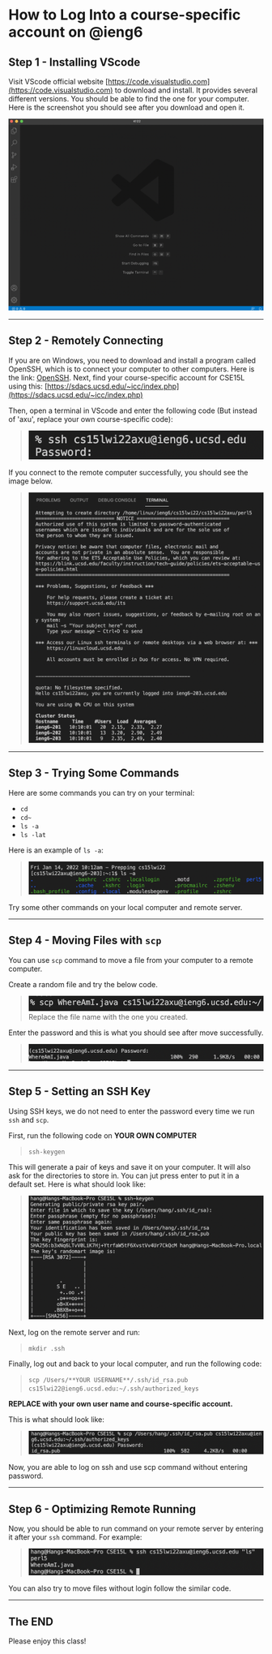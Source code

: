 # **How to Log Into a course-specific account on @ieng6**
## **Step 1 - Installing VScode**
Visit VScode official website [https://code.visualstudio.com](https://code.visualstudio.com) to download and install. It provides several different versions. You should be able to find the one for your computer. Here is the screenshot you should see after you download and open it. 

![Image](VScode.png) 

---
## **Step 2 - Remotely Connecting**
If you are on Windows, you need to download and install a program called OpenSSH, which is to connect your computer to other computers. Here is the link: [OpenSSH](https://docs.microsoft.com/en-us/windows-server/administration/openssh/openssh_install_firstuse).
Next, find your course-specific account for CSE15L using this: [https://sdacs.ucsd.edu/~icc/index.php](https://sdacs.ucsd.edu/~icc/index.php)

Then, open a terminal in VScode and enter the following code (But instead of 'axu', replace your own course-specific code):

> ![Image](sshcode.png)

If you connect to the remote computer successfully, you should see the image below. 

> ![Image](connected.png)

---
## **Step 3 - Trying Some Commands**

Here are some commands you can try on your terminal:
* `cd`
* `cd~`
* `ls -a`
* `ls -lat`

Here is an example of `ls -a`: 
> ![Image](ls-a.png)

Try some other commands on your local computer and remote server. 

---
## **Step 4 - Moving Files with `scp`**
You can use `scp` command to move a file from your computer to a remote computer. 

Create a random file and try the below code. 
> ![Image](scpcode.png)
Replace the file name with the one you created. 

Enter the password and this is what you should see after move successfully. 
> ![Image](whereami.png)

---

## **Step 5 - Setting an SSH Key**
Using SSH keys, we do not need to enter the password every time we run `ssh` and `scp`.

First, run the following code on **YOUR OWN COMPUTER**

> `ssh-keygen`

This will generate a pair of keys and save it on your computer. It will also ask for the directories to store in. You can jut press enter to put it in a default set. Here is what should look like: 
> ![Image](sshkey.png)

Next, log on the remote server and run:
> `mkdir .ssh`

Finally, log out and back to your local computer, and run the following code: 
> `scp /Users/**YOUR USERNAME**/.ssh/id_rsa.pub cs15lwi22@ieng6.ucsd.edu:~/.ssh/authorized_keys`

**REPLACE with your own user name and course-specific account.**

This is what should look like: 
> ![Image](uploadkey.png)

Now, you are able to log on ssh and use scp command without entering password. 

---
## **Step 6 - Optimizing Remote Running**
Now, you should be able to run command on your remote server by entering it after your `ssh` command. For example:
> ![Image](example.png)

You can also try to move files without login follow the similar code. 

---
## **The END**

Please enjoy this class!